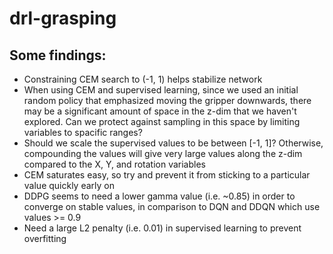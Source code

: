 # drl-grasping

## Some findings:

- Constraining CEM search to (-1, 1) helps stabilize network
- When using CEM and supervised learning, since we used an initial random policy that emphasized moving the gripper downwards, there may be a significant amount of space in the z-dim that we haven't explored. Can we protect against sampling in this space by limiting variables to spacific ranges? 
- Should we scale the supervised values to be between [-1, 1]? Otherwise, compounding the values will give very large values along the z-dim compared to the X, Y, and rotation variables
- CEM saturates easy, so try and prevent it from sticking to a particular value quickly early on
- DDPG seems to need a lower gamma value (i.e. ~0.85) in order to converge on stable values, in comparison to DQN and DDQN which use values >= 0.9
- Need a large L2 penalty (i.e. 0.01) in supervised learning to prevent overfitting 
